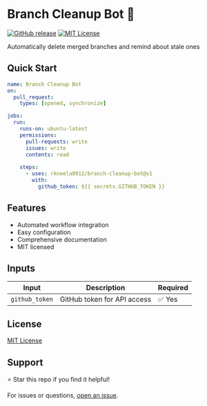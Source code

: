 # Branch Cleanup Bot 🧹

[![GitHub release](https://img.shields.io/github/v/release/rkneela0912/branch-cleanup-bot)](https://github.com/rkneela0912/branch-cleanup-bot/releases) [![MIT License](https://img.shields.io/badge/License-MIT-blue.svg)](https://opensource.org/licenses/MIT)

Automatically delete merged branches and remind about stale ones

## Quick Start

```yaml
name: Branch Cleanup Bot
on:
  pull_request:
    types: [opened, synchronize]

jobs:
  run:
    runs-on: ubuntu-latest
    permissions:
      pull-requests: write
      issues: write
      contents: read
    
    steps:
      - uses: rkneela0912/branch-cleanup-bot@v1
        with:
          github_token: ${{ secrets.GITHUB_TOKEN }}
```

## Features

- Automated workflow integration
- Easy configuration
- Comprehensive documentation
- MIT licensed

## Inputs

| Input | Description | Required |
|-------|-------------|----------|
| `github_token` | GitHub token for API access | ✅ Yes |

## License

[MIT License](LICENSE)

## Support

⭐ Star this repo if you find it helpful!

For issues or questions, [open an issue](https://github.com/rkneela0912/branch-cleanup-bot/issues).
